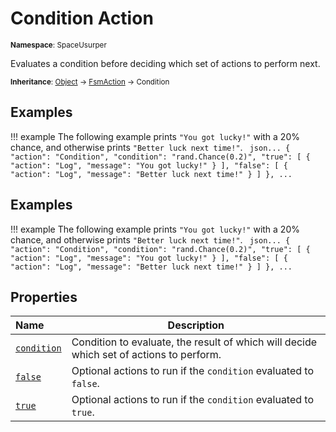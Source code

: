 # Condition Action

<small>**Namespace**: SpaceUsurper</small>

Evaluates a condition before deciding which set of actions to perform next.

<small>**Inheritance**: [Object](https://docs.microsoft.com/en-us/dotnet/api/system.object?view=netframework-4.5) → [FsmAction](FsmAction.md) → Condition</small>

## Examples

!!! example
    The following example prints `"You got lucky!"` with a 20% chance, and
    otherwise prints `"Better luck next time!"`.
    ``` json...
    { "action": "Condition", "condition": "rand.Chance(0.2)",
        "true": [
            { "action": "Log", "message": "You got lucky!" }
        ],
        "false": [
            { "action": "Log", "message": "Better luck next time!" }
        ]
    },
    ...```

## Examples

!!! example
    The following example prints `"You got lucky!"` with a 20% chance, and
    otherwise prints `"Better luck next time!"`.
    ``` json...
    { "action": "Condition", "condition": "rand.Chance(0.2)",
        "true": [
            { "action": "Log", "message": "You got lucky!" }
        ],
        "false": [
            { "action": "Log", "message": "Better luck next time!" }
        ]
    },
    ...```

## Properties

<div markdown="1" class="member-table">

| Name | Description |
| :--- | ----------- |
| [`condition`](Condition/condition.md) | Condition to evaluate, the result of which will decide which set of actions to perform. | 
| [`false`](Condition/false.md) | Optional actions to run if the `condition` evaluated to `false`. | 
| [`true`](Condition/true.md) | Optional actions to run if the `condition` evaluated to `true`. | 

</div>

